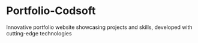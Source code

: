 # Portfolio-Codsoft
Innovative portfolio website showcasing projects and skills, developed with cutting-edge technologies
